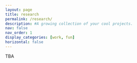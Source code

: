 ```yaml
---
layout: page
title: research
permalink: /research/
description: #A growing collection of your cool projects.
nav: false
nav_order: 1
display_categories: [work, fun]
horizontal: false
---
```


TBA

<!-- pages/research.md -->

<!-- Display research without categories -->
